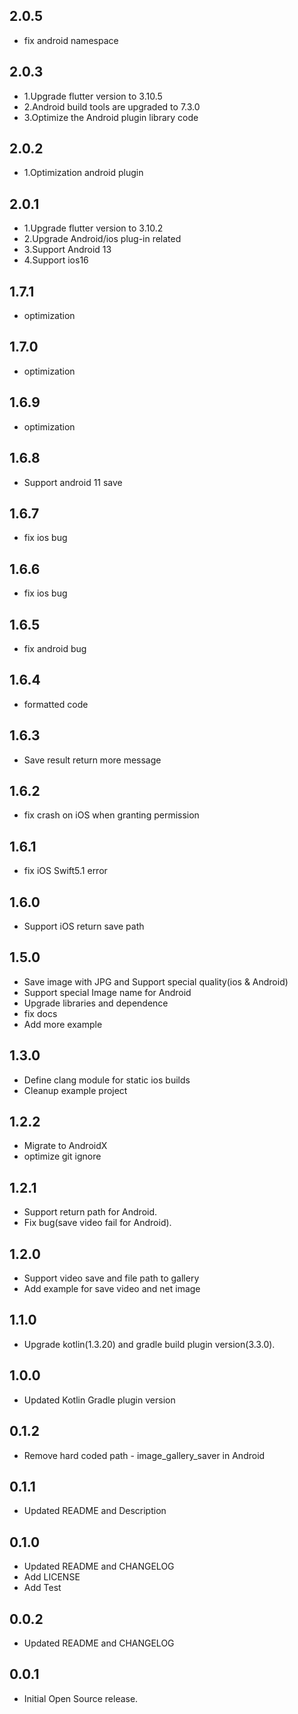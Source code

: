 ## 2.0.5
- fix android namespace

## 2.0.3
- 1.Upgrade flutter version to 3.10.5
- 2.Android build tools are upgraded to 7.3.0
- 3.Optimize the Android plugin library code

## 2.0.2
- 1.Optimization android plugin

## 2.0.1
- 1.Upgrade flutter version to 3.10.2
- 2.Upgrade Android/ios plug-in related
- 3.Support Android 13
- 4.Support ios16

## 1.7.1
- optimization

## 1.7.0
- optimization

## 1.6.9
- optimization

## 1.6.8
- Support android 11 save

## 1.6.7
- fix ios bug

## 1.6.6
* fix ios bug

## 1.6.5
* fix android bug

## 1.6.4
* formatted code

## 1.6.3
* Save result return more message

## 1.6.2
* fix crash on iOS when granting permission

## 1.6.1
* fix iOS Swift5.1 error

## 1.6.0
* Support iOS return save path

## 1.5.0
* Save image with JPG and Support special quality(ios & Android)
* Support special Image name for Android
* Upgrade libraries and dependence
* fix docs
* Add more example

## 1.3.0

* Define clang module for static ios builds
* Cleanup example project

## 1.2.2

* Migrate to AndroidX
* optimize git ignore

## 1.2.1

* Support return path for Android.
* Fix bug(save video fail for Android).

## 1.2.0

* Support video save and file path to gallery
* Add example for save video and net image

## 1.1.0

* Upgrade kotlin(1.3.20) and gradle build plugin version(3.3.0).

## 1.0.0

* Updated Kotlin Gradle plugin version

## 0.1.2

* Remove hard coded path - image_gallery_saver in Android

## 0.1.1

* Updated README and Description

## 0.1.0

* Updated README and CHANGELOG
* Add LICENSE
* Add Test

## 0.0.2

*  Updated README and CHANGELOG

## 0.0.1

*  Initial Open Source release.
